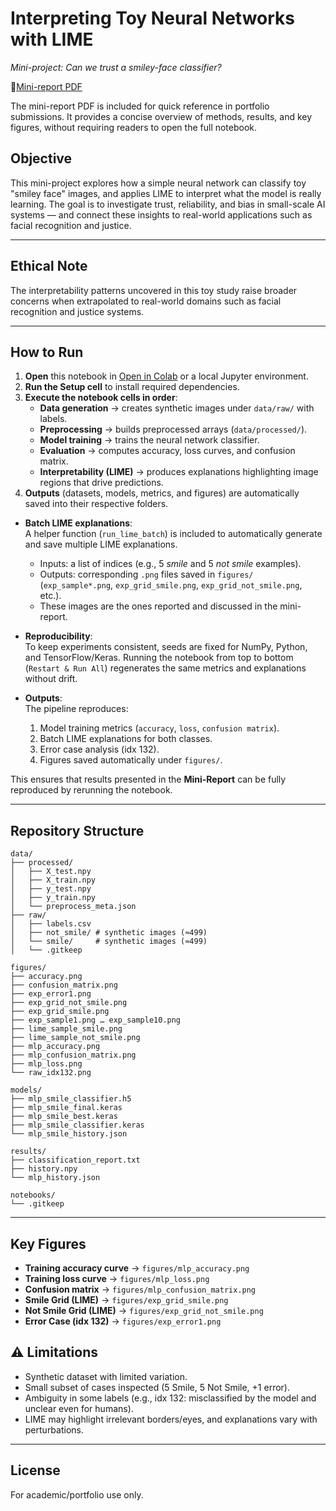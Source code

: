 # Interpreting Toy Neural Networks with LIME
*Mini-project: Can we trust a smiley-face classifier?*

📄[Mini-report PDF](Mini-Report_LIME_Based_Analysis_of_Smile_vs._Not_Smile.pdf)

The mini-report PDF is included for quick reference in portfolio submissions. It provides a concise overview of methods, results, and key figures, without requiring readers to open the full notebook.

## Objective
This mini-project explores how a simple neural network can classify toy "smiley face" images, and applies LIME to interpret what the model is really learning.
The goal is to investigate trust, reliability, and bias in small-scale AI systems — and connect these insights to real-world applications such as facial recognition and justice.
___

## Ethical Note

The interpretability patterns uncovered in this toy study raise broader concerns when extrapolated to real-world domains such as facial recognition and justice systems. 

___

## How to Run

1. **Open** this notebook in [Open in Colab](https://colab.research.google.com/github/Jaderfonseca/lime-smile-classifier/blob/main/neural_network_with_LIME.ipynb) or a local Jupyter environment.  
2. **Run the Setup cell** to install required dependencies.  
3. **Execute the notebook cells in order**:
   - **Data generation** → creates synthetic images under `data/raw/` with labels.  
   - **Preprocessing** → builds preprocessed arrays (`data/processed/`).  
   - **Model training** → trains the neural network classifier.  
   - **Evaluation** → computes accuracy, loss curves, and confusion matrix.  
   - **Interpretability (LIME)** → produces explanations highlighting image regions that drive predictions.  
4. **Outputs** (datasets, models, metrics, and figures) are automatically saved into their respective folders.

- **Batch LIME explanations**:  
  A helper function (`run_lime_batch`) is included to automatically generate and save multiple LIME explanations.  
  - Inputs: a list of indices (e.g., 5 *smile* and 5 *not smile* examples).  
  - Outputs: corresponding `.png` files saved in `figures/` (`exp_sample*.png`, `exp_grid_smile.png`, `exp_grid_not_smile.png`, etc.).  
  - These images are the ones reported and discussed in the mini-report.

- **Reproducibility**:  
  To keep experiments consistent, seeds are fixed for NumPy, Python, and TensorFlow/Keras. Running the notebook from top to bottom (`Restart & Run All`) regenerates the same metrics and explanations without drift.

- **Outputs**:  
  The pipeline reproduces:  
  1. Model training metrics (`accuracy`, `loss`, `confusion matrix`).  
  2. Batch LIME explanations for both classes.  
  3. Error case analysis (idx 132).  
  4. Figures saved automatically under `figures/`.  

This ensures that results presented in the **Mini-Report** can be fully reproduced by rerunning the notebook.
___

## Repository Structure

```text
data/
├── processed/
│   ├── X_test.npy
│   ├── X_train.npy
│   ├── y_test.npy
│   ├── y_train.npy
│   └── preprocess_meta.json
├── raw/
│   ├── labels.csv
│   ├── not_smile/ # synthetic images (≈499)
│   └── smile/     # synthetic images (≈499)
│   └── .gitkeep

figures/
├── accuracy.png
├── confusion_matrix.png
├── exp_error1.png
├── exp_grid_not_smile.png
├── exp_grid_smile.png
├── exp_sample1.png … exp_sample10.png
├── lime_sample_smile.png
├── lime_sample_not_smile.png
├── mlp_accuracy.png
├── mlp_confusion_matrix.png
├── mlp_loss.png
└── raw_idx132.png

models/
├── mlp_smile_classifier.h5
├── mlp_smile_final.keras
├── mlp_smile_best.keras
├── mlp_smile_classifier.keras
└── mlp_smile_history.json

results/
├── classification_report.txt
├── history.npy
└── mlp_history.json

notebooks/
└── .gitkeep

```
___

## Key Figures  

- **Training accuracy curve** → `figures/mlp_accuracy.png`  
- **Training loss curve** → `figures/mlp_loss.png`  
- **Confusion matrix** → `figures/mlp_confusion_matrix.png`  
- **Smile Grid (LIME)** → `figures/exp_grid_smile.png`  
- **Not Smile Grid (LIME)** → `figures/exp_grid_not_smile.png`  
- **Error Case (idx 132)** → `figures/exp_error1.png`  


## ⚠️ Limitations

- Synthetic dataset with limited variation.
- Small subset of cases inspected (5 Smile, 5 Not Smile, +1 error).
- Ambiguity in some labels (e.g., idx 132: misclassified by the model and unclear even for humans).
- LIME may highlight irrelevant borders/eyes, and explanations vary with perturbations.
___

## License
For academic/portfolio use only.

